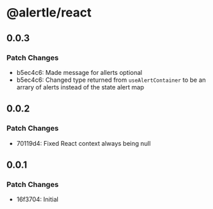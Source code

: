 # @alertle/react

## 0.0.3

### Patch Changes

- b5ec4c6: Made message for allerts optional
- b5ec4c6: Changed type returned from `useAlertContainer` to be an arrary of alerts instead of the state alert map

## 0.0.2

### Patch Changes

- 70119d4: Fixed React context always being null

## 0.0.1

### Patch Changes

- 16f3704: Initial
